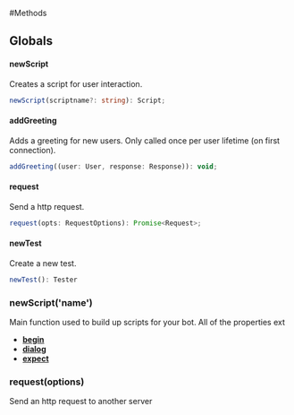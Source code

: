 #Methods
## Globals
#### newScript
Creates a script for user interaction.
```typescript
newScript(scriptname?: string): Script;
```
#### addGreeting
Adds a greeting for new users. Only called once per user lifetime (on first connection).
```javascript
addGreeting((user: User, response: Response)): void;
```
#### request
Send a http request.
```typescript
request(opts: RequestOptions): Promise<Request>;
```
#### newTest
Create a new test.
```typescript
newTest(): Tester
```


### newScript('name')
Main function used to build up scripts for your bot. All of the properties ext

* [**begin**](/api/newscript.md#begin)
* [**dialog**](/api/newscript.md#dialog)
* [**expect**](/api/newscript.md#expect)


### request(options)
Send an http request to another server